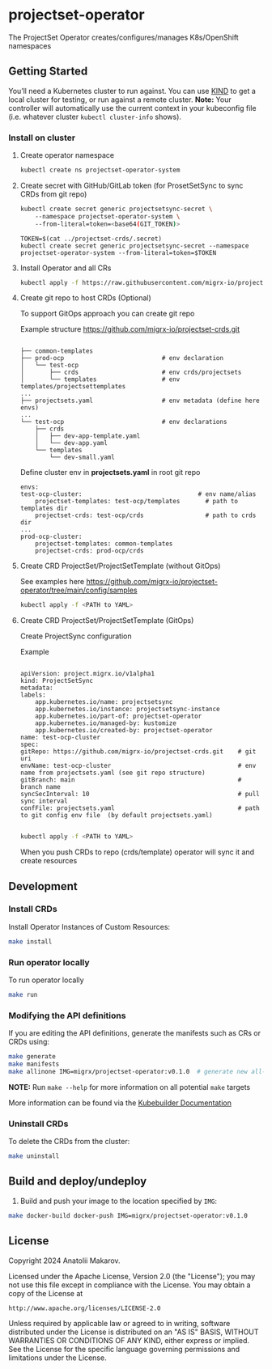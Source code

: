 # projectset-operator

The ProjectSet Operator creates/configures/manages K8s/OpenShift namespaces

## Getting Started
You’ll need a Kubernetes cluster to run against. You can use [KIND](https://sigs.k8s.io/kind) to get a local cluster for testing, or run against a remote cluster.
**Note:** Your controller will automatically use the current context in your kubeconfig file (i.e. whatever cluster `kubectl cluster-info` shows).

### Install on cluster 

1. Create operator namespace

    ```sh
    kubectl create ns projectset-operator-system

    ```

2. Create secret with GitHub/GitLab token (for ProsetSetSync to sync CRDs from git repo)

    ```sh
    kubectl create secret generic projectsetsync-secret \                                        
        --namespace projectset-operator-system \                                                          
        --from-literal=token=<base64(GIT_TOKEN)>

    ```

    ```
    TOKEN=$(cat ../projectset-crds/.secret)
    kubectl create secret generic projectsetsync-secret --namespace projectset-operator-system --from-literal=token=$TOKEN

    ```


3. Install Operator and all CRs

    ```sh
    kubectl apply -f https://raw.githubusercontent.com/migrx-io/projectset-operator/main/config/manifests.yaml
    ```

4. Create git repo to host CRDs (Optional) 

    To support GitOps approach you can create git repo 

    Example structure https://github.com/migrx-io/projectset-crds.git

    ```

    ├── common-templates
    ├── prod-ocp                           # env declaration
    │   └── test-ocp
    │       ├── crds                       # env crds/projectsets
    │       └── templates                  # env templates/projectsettemplates
    ...
    ├── projectsets.yaml                   # env metadata (define here envs)
    ...
    └── test-ocp                           # env declarations
        ├── crds
        │   ├── dev-app-template.yaml
        │   └── dev-app.yaml
        └── templates
            └── dev-small.yaml

    ```

    Define cluster env in **projectsets.yaml** in root git repo

    ```
    envs:
    test-ocp-cluster:                                # env name/alias
        projectset-templates: test-ocp/templates       # path to templates dir
        projectset-crds: test-ocp/crds                 # path to crds dir
    ...
    prod-ocp-cluster:
        projectset-templates: common-templates
        projectset-crds: prod-ocp/crds

    ```


5. Create CRD ProjectSet/ProjectSetTemplate (without GitOps)

    See examples here https://github.com/migrx-io/projectset-operator/tree/main/config/samples

    ```sh
    kubectl apply -f <PATH to YAML>

    ```

6. Create CRD ProjectSet/ProjectSetTemplate (GitOps)

    Create ProjectSync configuration

    Example

    ```

    apiVersion: project.migrx.io/v1alpha1
    kind: ProjectSetSync
    metadata:
    labels:
        app.kubernetes.io/name: projectsetsync
        app.kubernetes.io/instance: projectsetsync-instance
        app.kubernetes.io/part-of: projectset-operator
        app.kubernetes.io/managed-by: kustomize
        app.kubernetes.io/created-by: projectset-operator
    name: test-ocp-cluster
    spec:
    gitRepo: https://github.com/migrx-io/projectset-crds.git    # git uri
    envName: test-ocp-cluster                                   # env name from projectsets.yaml (see git repo structure)
    gitBranch: main                                             # branch name
    syncSecInterval: 10                                         # pull sync interval
    confFile: projectsets.yaml                                  # path to git config env file  (by default projectsets.yaml)


    ```

    ```sh
    kubectl apply -f <PATH to YAML>

    ```

    When you push CRDs to repo (crds/template) operator will sync it and create resources


## Development

### Install CRDs
Install Operator Instances of Custom Resources:

```sh
make install
```

### Run operator locally
To run operator locally 

```sh
make run
```
### Modifying the API definitions
If you are editing the API definitions, generate the manifests such as CRs or CRDs using:

```sh
make generate
make manifests
make allinone IMG=migrx/projectset-operator:v0.1.0  # generate new all-in-one manifests.yaml
```

**NOTE:** Run `make --help` for more information on all potential `make` targets

More information can be found via the [Kubebuilder Documentation](https://book.kubebuilder.io/introduction.html)


### Uninstall CRDs
To delete the CRDs from the cluster:

```sh
make uninstall
```

## Build and deploy/undeploy

1. Build and push your image to the location specified by `IMG`:

```sh
make docker-build docker-push IMG=migrx/projectset-operator:v0.1.0
```

## License

Copyright 2024 Anatolii Makarov.

Licensed under the Apache License, Version 2.0 (the "License");
you may not use this file except in compliance with the License.
You may obtain a copy of the License at

    http://www.apache.org/licenses/LICENSE-2.0

Unless required by applicable law or agreed to in writing, software
distributed under the License is distributed on an "AS IS" BASIS,
WITHOUT WARRANTIES OR CONDITIONS OF ANY KIND, either express or implied.
See the License for the specific language governing permissions and
limitations under the License.

